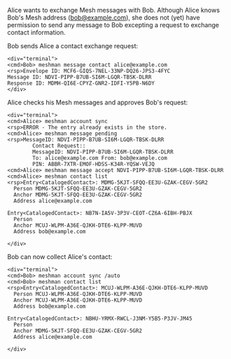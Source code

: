 
Alice wants to exchange Mesh messages with Bob. Although Alice knows Bob's Mesh address 
(bob@example.com), she does not (yet) have permission to send any message to Bob
excepting a request to exchange contact information.

Bob sends Alice a contact exchange request:


~~~~
<div="terminal">
<cmd>Bob> meshman message contact alice@example.com
<rsp>Envelope ID: MCF6-GIQS-7NEL-33NP-DQ26-JPS3-4FYC
Message ID: NDVI-PIPP-B7UB-SI6M-LGQR-TBSK-DLRR
Response ID: MDMH-QI6E-CPYZ-GNR2-IDFI-Y5PB-N6DY
</div>
~~~~

Alice checks his Mesh messages and approves Bob's request:


~~~~
<div="terminal">
<cmd>Alice> meshman account sync
<rsp>ERROR - The entry already exists in the store.
<cmd>Alice> meshman message pending
<rsp>MessageID: NDVI-PIPP-B7UB-SI6M-LGQR-TBSK-DLRR
        Contact Request::
        MessageID: NDVI-PIPP-B7UB-SI6M-LGQR-TBSK-DLRR
        To: alice@example.com From: bob@example.com
        PIN: ABBR-7XTR-EMOF-HDSS-K34R-YQSW-VEJQ
<cmd>Alice> meshman message accept NDVI-PIPP-B7UB-SI6M-LGQR-TBSK-DLRR
<cmd>Alice> meshman contact list
<rsp>Entry<CatalogedContact>: MDMG-5KJT-SFQQ-EE3U-GZAK-CEGV-5GR2
  Person MDMG-5KJT-SFQQ-EE3U-GZAK-CEGV-5GR2
  Anchor MDMG-5KJT-SFQQ-EE3U-GZAK-CEGV-5GR2
  Address alice@example.com

Entry<CatalogedContact>: NB7N-IA5V-3P3V-CEOT-CZ6A-6IBH-PBJX
  Person 
  Anchor MCUJ-WLPM-A36E-QJKH-DTE6-KLPP-MUVD
  Address bob@example.com

</div>
~~~~

Bob can now collect Alice's contact:


~~~~
<div="terminal">
<cmd>Bob> meshman account sync /auto
<cmd>Bob> meshman contact list
<rsp>Entry<CatalogedContact>: MCUJ-WLPM-A36E-QJKH-DTE6-KLPP-MUVD
  Person MCUJ-WLPM-A36E-QJKH-DTE6-KLPP-MUVD
  Anchor MCUJ-WLPM-A36E-QJKH-DTE6-KLPP-MUVD
  Address bob@example.com

Entry<CatalogedContact>: NBHU-YRMX-RWCL-J3NM-Y5B5-P3JV-JM45
  Person 
  Anchor MDMG-5KJT-SFQQ-EE3U-GZAK-CEGV-5GR2
  Address alice@example.com

</div>
~~~~

